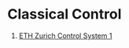 # Classical Control
1. [ETH Zurich Control System 1](./ETH%20Zurich%20Control%20System%201/index.md)
